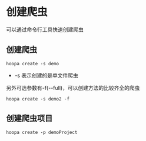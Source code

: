 # 创建爬虫
可以通过命令行工具快速创建爬虫

## 创建爬虫
```shell
hoopa create -s demo
```
* -s 表示创建的是单文件爬虫

另外可选参数有-f(--full)，可以创建方法的比较齐全的爬虫
```shell
hoopa create -s demo2 -f
```

## 创建爬虫项目
```shell
hoopa create -p demoProject
```

